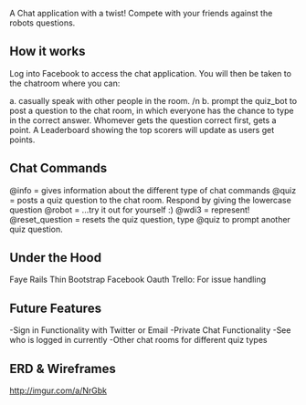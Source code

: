 A Chat application with a twist! Compete with your friends against the robots questions.

How it works
---
Log into Facebook to access the chat application.  You will then be taken to the chatroom where you can:

a. casually speak with other people in the room. /n
b. prompt the quiz_bot to post a question to the chat room, in which everyone has the chance to type in the correct answer. Whomever gets the question correct first, gets a point.  A Leaderboard showing the top scorers will update as users get points.

Chat Commands
---
@info = gives information about the different type of chat commands
@quiz = posts a quiz question to the chat room. Respond by giving the lowercase question
@robot = ...try it out for yourself :)
@wdi3 = represent!
@reset_question = resets the quiz question, type @quiz to prompt another quiz question.

Under the Hood
---
Faye Rails
Thin
Bootstrap
Facebook Oauth
Trello: For issue handling


Future Features
---
-Sign in Functionality with Twitter or Email
-Private Chat Functionality
-See who is logged in currently
-Other chat rooms for different quiz types

ERD & Wireframes
---
http://imgur.com/a/NrGbk
